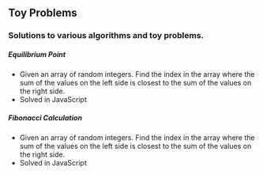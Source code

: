 ## Toy Problems

### Solutions to various algorithms and toy problems.

##### Equilibrium Point
* Given an array of random integers. Find the index in the array where the sum of the values on the left side is closest to the sum of the values on the right side.
* Solved in JavaScript

##### Fibonacci Calculation
* Given an array of random integers. Find the index in the array where the sum of the values on the left side is closest to the sum of the values on the right side.
* Solved in JavaScript
